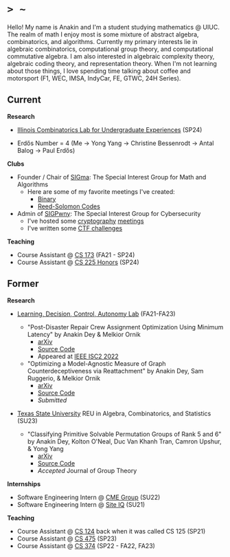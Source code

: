 # `> ~`

Hello! My name is Anakin and I'm a student studying mathematics @ UIUC.
The realm of math I enjoy most is some mixture of abstract algebra, combinatorics, and algorithms.
Currently my primary interests lie in algebraic combinatorics, computational group theory, and computational commutative algebra.
I am also interested in algebraic complexity theory, algebraic coding theory, and representation theory.
When I'm not learning about those things, I love spending time talking about coffee and motorsport (F1, WEC, IMSA, IndyCar, FE, GTWC, 24H Series).


## Current

**Research**

* [Illinois Combinatorics Lab for Undergraduate Experiences](https://ayong.web.illinois.edu/ICLUE.html) (SP24)

* Erdős Number = 4 (Me -> Yong Yang -> Christine Bessenrodt -> Antal Balog -> Paul Erdős)

**Clubs**

* Founder / Chair of [SIGma](https://www.cstheory.org/): The Special Interest Group for Math and Algorithms
  * Here are some of my favorite meetings I've created:
    * [Binary](https://www.cstheory.org/meetings/sp23/binary/slides.pdf)
    * [Reed-Solomon Codes](https://www.cstheory.org/meetings/fa23/reed/slides.pdf)
* Admin of [SIGPwny](https://sigpwny.com/): The Special Interest Group for Cybersecurity
  * I've hosted some [cryptography](https://sigpwny.com/presentation-content/FA2022/Week_07_Crypto_I.pdf) [meetings](https://sigpwny.com/presentation-content/FA2022/Week_07_Crypto_II.pdf)
  * I've written some [CTF challenges](https://sigpwny.com/events/)

**Teaching**

* Course Assistant @ [CS 173](https://courses.grainger.illinois.edu/cs173) (FA21 - SP24)
* Course Assistant @ [CS 225 Honors](https://courses.engr.illinois.edu/cs225/sp2024/) (SP24)

## Former

**Research**

* [Learning, Decision, Control, Autonomy Lab](https://mornik.web.illinois.edu/research/group/) (FA21-FA23)
  * "Post-Disaster Repair Crew Assignment Optimization Using Minimum Latency" by Anakin Dey & Melkior Ornik
    * [arXiv](https://arxiv.org/pdf/2206.00597.pdf)
    * [Source Code](https://github.com/leadcatlab/MWLP-Storm-Repair)
    * Appeared at [IEEE ISC2 2022](https://attend.ieee.org/isc2-2022/)
  * "Optimizing a Model-Agnostic Measure of Graph Counterdeceptiveness via Reattachment" by Anakin Dey, Sam Ruggerio, & Melkior Ornik
    * [arXiv](https://arxiv.org/pdf/2311.15093.pdf)
    * [Source Code](https://github.com/leadcatlab/counterdeception)
    * *Submitted*

* [Texas State University](https://www.math.txst.edu/research-conferences/summerreu.html) REU in Algebra, Combinatorics, and Statistics (SU23)
  * "Classifying Primitive Solvable Permutation Groups of Rank 5 and 6" by Anakin Dey, Kolton O'Neal, Duc Van Khanh Tran, Camron Upshur, & Yong Yang
    * [arXiv](https://arxiv.org/abs/2308.13043)
    * [Source Code](https://github.com/Spamakin/Solvable-Primitive-Permutation-Groups-of-Rank-5-and-6)
    * *Accepted* Journal of Group Theory

**Internships**

* Software Engineering Intern @ [CME Group](https://www.cmegroup.com/) (SU22)
* Software Engineering Intern @ [Site IQ](http://www.site-iq.com/) (SU21)

**Teaching**

* Course Assistant @ [CS 124](https://www.cs124.org/) back when it was called CS 125 (SP21)
* Course Assistant @ [CS 475](https://courses.grainger.illinois.edu/CS475) (SP23)
* Course Assistant @ [CS 374](https://courses.engr.illinois.edu/cs374/sp2022/A/) (SP22 - FA22, FA23)
